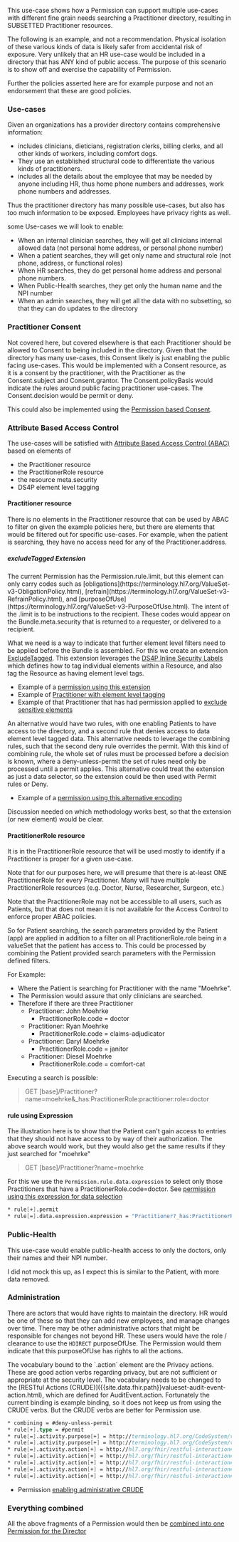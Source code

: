 This use-case shows how a Permission can support multiple use-cases with different fine grain needs searching a Practitioner directory, resulting in SUBSETTED Practitioner resources. 

<div markdown="1" class="dragon">
The following is an example, and not a recommendation. Physical isolation of these various kinds of data is likely safer from accidental risk of exposure. Very unlikely that an HR use-case would be included in a directory that has ANY kind of public access. The purpose of this scenario is to show off and exercise the capability of Permission.

Further the policies asserted here are for example purpose and not an endorsement that these are good policies.
</div>

### Use-cases

Given an organizations has a provider directory contains comprehensive information:

- includes clinicians, dieticians, registration clerks, billing clerks, and all other kinds of workers, including comfort dogs.
- They use an established structural code to differentiate the various kinds of practitioners.
- includes all the details about the employee that may be needed by anyone including HR, thus home phone numbers and addresses, work phone numbers and addresses.

Thus the practitioner directory has many possible use-cases, but also has too much information to be exposed. Employees have privacy rights as well.

some Use-cases we will look to enable:

- When an internal clinician searches, they will get all clinicians internal allowed data (not personal home address, or personal phone number)
- When a patient searches, they will get only name and structural role (not phone, address, or functional roles)
- When HR searches, they do get personal home address and personal phone numbers.
- When Public-Health searches, they get only the human name and the NPI number
- When an admin searches, they will get all the data with no subsetting, so that they can do updates to the directory

### Practitioner Consent

Not covered here, but covered elsewhere is that each Practitioner should be allowed to Consent to being included in the directory. Given that the directory has many use-cases, this Consent likely is just enabling the public facing use-cases. This would be implemented with a Consent resource, as it is a consent by the practitioner, with the Practitioner as the Consent.subject and Consent.grantor. The Consent.policyBasis would indicate the rules around public facing practitioner use-cases. The Consent.decision would be permit or deny.

This could also be implemented using the [Permission based Consent](consent.html).

### Attribute Based Access Control

The use-cases will be satisfied with [Attribute Based Access Control (ABAC)](overriding.html) based on elements of

- the Practitioner resource
- the PractitionerRole resource
- the resource meta.security
- DS4P element level tagging

#### Practitioner resource

There is no elements in the Practitioner resource that can be used by ABAC to filter on given the example policies here, but there are elements that would be filtered out for specific use-cases. For example, when the patient is searching, they have no access need for any of the Practitioner.address.

##### excludeTagged Extension

<div markdown="1" class="stu-note">
The current Permission has the Permission.rule.limit, but this element can only carry codes such as [obligations](https://terminology.hl7.org/ValueSet-v3-ObligationPolicy.html), [refrain](https://terminology.hl7.org/ValueSet-v3-RefrainPolicy.html), and [purposeOfUse](https://terminology.hl7.org/ValueSet-v3-PurposeOfUse.html). The intent of the .limit is to be instructions to the recipient. These codes would appear on the Bundle.meta.security that is returned to a requester, or delivered to a recipient.

What we need is a way to indicate that further element level filters need to be applied before the Bundle is assembled. For this we create an extension [ExcludeTagged](StructureDefinition-dap.excludeTagged.html). This extension leverages the [DS4P Inline Security Labels]({{site.data.fhir.ds4p}}/inline_security_labels.html) which defines how to tag individual elements within a Resource, and also tag the Resource as having element level tags.

- Example of a [permission using this extension](Permission-ex-permission-directory-exclude-location.html)
- Example of [Practitioner with element level tagging](Practitioner-ex-practitioner-sensitive.html)
- Example of that Practitioner that has had permission applied to [exclude sensitive elements](Practitioner-ex-practitioner-de-sensitive.html)

An alternative would have two rules, with one enabling Patients to have access to the directory, and a second rule that denies access to data element level tagged data. This alternative needs to leverage the combining rules, such that the second deny rule overrides the permit. With this kind of combining rule, the whole set of rules must be processed before a decision is known, where a deny-unless-permit the set of rules need only be processed until a permit applies. This alternative could treat the extension as just a data selector, so the extension could be then used with Permit rules or Deny.

- Example of a [permission using this alternative encoding](Permission-ex-permission-directory-exclude-location-alt2.html)

Discussion needed on which methodology works best, so that the extension (or new element) would be clear.
</div>

#### PractitionerRole resource

It is in the PractitionerRole resource that will be used mostly to identify if a Practitioner is proper for a given use-case.

Note that for our purposes here, we will presume that there is at-least ONE PractitionerRole for every Practitioner. Many will have multiple PractitionerRole resources (e.g. Doctor, Nurse, Researcher, Surgeon, etc.)

Note that the PractitionerRole may not be accessible to all users, such as Patients, but that does not mean it is not available for the Access Control to enforce proper ABAC policies.

So for Patient searching, the search parameters provided by the Patient (app) are applied in addition to a filter on all PractitionerRole.role being in a valueSet that the patient has access to. This could be processed by combining the Patient provided search parameters with the Permission defined filters.

For Example:

- Where the Patient is searching for Practitioner with the name "Moehrke".
- The Permission would assure that only clinicians are searched.
- Therefore if there are three Practitioner
  - Practitioner: John Moehrke
    - PractitionerRole.code = doctor
  - Practitioner: Ryan Moehrke
    - PractitionerRole.code = claims-adjudicator
  - Practitioner: Daryl Moehrke
    - PractitionerRole.code = janitor
  - Practitioner: Diesel Moehrke
    - PractitionerRole.code = comfort-cat

Executing a search is possible:

> GET [base]/Practitioner?name=moehrke&_has:PractitionerRole:practitioner:role=doctor

#### rule using Expression

The illustration here is to show that the Patient can't gain access to entries that they should not have access to by way of their authorization. The above search would work, but they would also get the same results if they just searched for "moehrke"

> GET [base]/Practitioner?name=moehrke

For this we use the `Permission.rule.data.expression` to select only those Practitioners that have a PractitionerRole.code=doctor. See [permission using this expression for data selection](Permission-ex-permission-directory-doctors-only.html)

```fs
* rule[+].permit
* rule[=].data.expression.expression = "Practitioner?_has:PractitionerRole:practitioner:role=doctor"
```

### Public-Health

This use-case would enable public-health access to only the doctors, only their names and their NPI number.

I did not mock this up, as I expect this is similar to the Patient, with more data removed.

### Administration

There are actors that would have rights to maintain the directory. HR would be one of these so that they can add new employees, and manage changes over time. There may be other administrative actors that might be responsible for changes not beyond HR. These users would have the role / clearance to use the `HDIRECT` purposeOfUse. The Permission would them indicate that this purposeOfUse has rights to all the actions. 

<div markdown="1" class="stu-note">
The vocabulary bound to the `.action` element are the Privacy actions. These are good action verbs regarding privacy, but are not sufficient or appropriate at the security level. The vocabulary needs to be changed to the [RESTful Actions (CRUDE)]({{site.data.fhir.path}}valueset-audit-event-action.html), which are defined for AuditEvent.action. Fortunately the current binding is example binding, so it does not keep us from using the CRUDE verbs. But the CRUDE verbs are better for Permission use.
</div>

```fs
* combining = #deny-unless-permit
* rule[+].type = #permit
* rule[=].activity.purpose[+] = http://terminology.hl7.org/CodeSystem/v3-ActReason#HDIRECT
* rule[=].activity.purpose[+] = http://terminology.hl7.org/CodeSystem/v3-ActReason#HSYSADMIN
* rule[=].activity.action[+] = http://hl7.org/fhir/restful-interaction#create
* rule[=].activity.action[+] = http://hl7.org/fhir/restful-interaction#read
* rule[=].activity.action[+] = http://hl7.org/fhir/restful-interaction#update
* rule[=].activity.action[+] = http://hl7.org/fhir/restful-interaction#delete
* rule[=].activity.action[+] = http://hl7.org/fhir/restful-interaction#search-type
```

- Permission [enabling administrative CRUDE](Permission-ex-permission-directory-admin.html)

### Everything combined

All the above fragments of a Permission would then be [combined into one Permission for the Director](Permission-ex-permission-directory-all.html)
